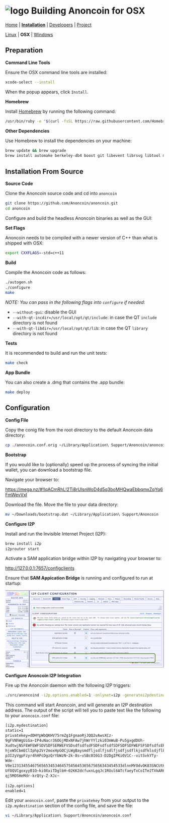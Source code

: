 # ![logo](./anoncoin_logo_doxygen.png) Building Anoncoin for OSX

[Home](../README.md) |
**[Installation](../README.md#quick-start)** |
[Developers](./doc/DEVELOPER.md) |
[Project](https://github.com/Anoncoin/anoncoin/projects/1)

[Linux](./INSTALLATION_LINUX.md) |
**OSX** |
[Windows](./INSTALLATION_WINDOWS.md)

Preparation
-----------

**Command Line Tools**

Ensure the OSX command line tools are installed:

```bash
xcode-select --install
```

When the popup appears, click `Install`.

**Homebrew**

Install [Homebrew](https://brew.sh) by running the following command:

```bash
/usr/bin/ruby -e "$(curl -fsSL https://raw.githubusercontent.com/Homebrew/install/master/install)"
```
**Other Dependencies**

Use Homebrew to install the dependencies on your machine:

```bash
brew update && brew upgrade
brew install automake berkeley-db4 boost git libevent librsvg libtool miniupnpc openssl pkg-config protobuf python3 qt
```

Installation From Source
------------------------

**Source Code**

Clone the Anoncoin source code and cd into `anoncoin`

```bash
git clone https://github.com/Anoncoin/anoncoin.git
cd anoncoin
```

Configure and build the headless Anoncoin binaries as well as the GUI:

**Set Flags**

Anoncoin needs to be compiled with a newer version of C++ than what is shipped with OSX:

```bash
export CXXFLAGS=-std=c++11
```

**Build**

Compile the Anoncoin code as follows:

```bash
./autogen.sh
./configure
make
```

*NOTE: You can pass in the following flags into `configure` if needed:*
* `--without-gui`: disable the GUI
* `--with-qt-incdir=/usr/local/opt/qt/include`: in case the QT `include` directory is not found
* `--with-qt-libdir=/usr/local/opt/qt/lib`: in case the QT `library` directory is not found

**Tests**

It is recommended to build and run the unit tests:

```bash
make check
```

**App Bundle**

You can also create a .dmg that contains the .app bundle:

```bash
make deploy
```

Configuration
-------------

**Config File**

Copy the conig file from the root directory to the default Anoncoin data directory:

```bash
cp ./anoncoin.conf.orig ~/Library/Application\ Support/Anoncoin/anoncoin.conf
```

**Bootstrap**

If you would like to (optionally) speed up the process of syncing the initial wallet, you can download a bootstrap file.

Navigate your browser to:

https://mega.nz/#!IqACmRhL!2Ti8rUlsnWoD4d5q3boMHQwaEbbqmxZqYq6FmWevVxI

Download the file.  Move the file to your data directory:

```bash
mv ~/Downloads/bootstrap.dat ~/Library/Application\ Support/Anoncoin
```


**Configure I2P**

Install and run the Invisible Internet Project (I2P):

```bash
brew install i2p
i2prouter start
```

Activate a SAM application bridge within I2P by navigating your browser to:

http://127.0.0.1:7657/configclients

Ensure that **SAM Appication Bridge** is running and configured to run at startup:

![I2P Sam Application Bridge Configuration](./I2P_SAM.png)

**Configure Anoncoin I2P Integration**

Fire up the Anoncoin daemon with the following I2P triggers:

```bash
./src/anoncoind -i2p.options.enabled=1 -onlynet=i2p -generatei2pdestination
```

This command will start Anoncoin, and will generate an I2P destination address.  The output of the script will tell you to paste text like the following to your `anoncoin.conf` file:

```
[i2p.mydestination]
static=1
privatekey=dDHYpWbQKHV75rmZg1FgnaoRjJQQ2vAwsXCz-9gFVNhWgUiGa~IP4uNacr36OGjMDxNFAw7jhWrYYlzki03mWuB-Pu5gxgdDUh-XudtwjNSFEWFEWFSDVSDFSERWEFVSDsdfsdfsdFSDFsdfsdfSDFSDFSDFWEFSFSDfsdfsERWERSDFSDFSSOtRnG0OEtUW7C3SPB5mT0zkvVbTdim5UydzuCWUNpJURJG-hjxW5CbmEClIphp2Vr2moxHpGOCjLWgBaysmdfljsdlfjsdlfjsdfjsdflkjsdfklsdjflkjsdlfksdfsdfsq1NaHi7ZDB7hIqxqW8CR1gIM6tD~rWlkUdGaAIVF0LbHYg1IzVHr8~FJkq0KPFIPg95DjeaXmU8r3fADA0GHZnw9LdR3TgV87Ih1WsZsPNZH0wHRUBIkKXcjLO1vXKOM2uzBLguHlkH~dXLzyWbYeg2gBuEg~7M6GU94XG6ZukhprTEzbNeKcQ4jaIli7~ARqOmCyJzodfsdfsdfsdfsdfsdfsdfsdfsdfsdfsdHWt-p3I2yVgpFzyr4hHPcDgzQrYbWzN~2k-8s~vSBc0I6G3-D2DgIPKi0V1C--vitSvkYTy-Wde-V0e1231345546756565345346457545645365675656343454533dlnnMYOdvOK83SNCUtKRq8171M8RsAtPGwCBgpDLgR1bZS~6E9-UfOQVCgoxyyB1O~ki0XxiTDglbH~02KK2dcfuxnLgqJc1RUul6ATcfaeyTxCoITe2TXkAR6JLlI2uiS~Pm0RhdAkMZ58NEkhCose0EXasK9hoWFlem9xLhgn4owGdRF7WM4UdhDQP-qj5MOSHeMdr-krQty-Z-XJc~

[i2p.options]
enabled=1
```
Edit your `anoncoin.conf`, paste the `privatekey` from your output to the `i2p.mydestination` section of the config file, and save the file:

```bash
vi ~/Library/Application\ Support/Anoncoin/anoncoin.conf
```
